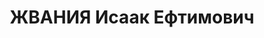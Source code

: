---
title: ЖВАНИЯ Исаак Ефтимович
description: "? - умер в 1937, с 1913 член РСДРП(б) \n  Послужной список \n  1932\
  \ - 1934  1-й секретарь Юго-Осетинского обкома КП(б) Грузии"
---